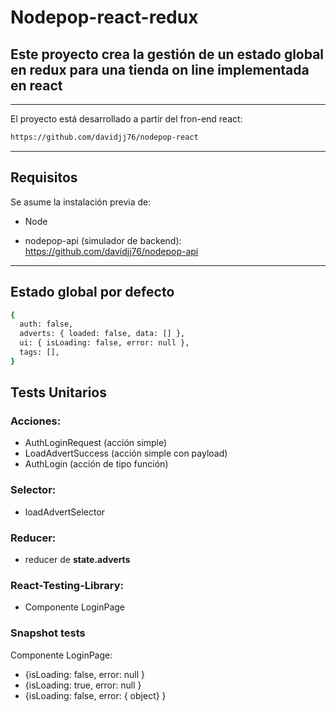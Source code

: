 # Nodepop-react-redux

## Este proyecto crea la gestión de un estado global en redux para una tienda on line implementada en react

---

El proyecto está desarrollado a partir del fron-end react:

```sh
https://github.com/davidjj76/nodepop-react
```

---

## Requisitos

Se asume la instalación previa de:

- Node

- nodepop-api (simulador de backend): https://github.com/davidjj76/nodepop-api

---

## Estado global por defecto

```sh
{
  auth: false,
  adverts: { loaded: false, data: [] },
  ui: { isLoading: false, error: null },
  tags: [],
}
```


## Tests Unitarios

### Acciones:

- AuthLoginRequest (acción simple)
- LoadAdvertSuccess (acción simple con payload)
- AuthLogin (acción de tipo función)

### Selector:

- loadAdvertSelector

### Reducer:

- reducer de **state.adverts**

### React-Testing-Library:

- Componente LoginPage

### Snapshot tests

Componente LoginPage:

- {isLoading: false, error: null }
- {isLoading: true, error: null }
- {isLoading: false, error: { object} }
